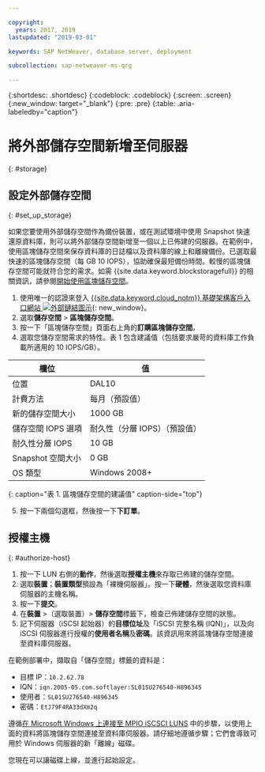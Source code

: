 ```yaml
---

copyright:
  years: 2017, 2019
lastupdated: "2019-03-01"

keywords: SAP NetWeaver, database server, deployment

subcollection: sap-netweaver-ms-qrg

---
```


{:shortdesc: .shortdesc}
{:codeblock: .codeblock}
{:screen: .screen}
{:new_window: target="_blank"}
{:pre: .pre}
{:table: .aria-labeledby="caption"}

# 將外部儲存空間新增至伺服器
{: #storage}

## 設定外部儲存空間
{: #set_up_storage}

如果您要使用外部儲存空間作為備份裝置，或在測試環境中使用 Snapshot 快速還原資料庫，則可以將外部儲存空間新增至一個以上已佈建的伺服器。在範例中，使用區塊儲存空間來保存資料庫的日誌檔以及資料庫的線上和離線備份。已選取最快速的區塊儲存空間（每 GB 10 IOPS），協助確保最短備份時間。較慢的區塊儲存空間可能就符合您的需求。如需 {{site.data.keyword.blockstoragefull}} 的相關資訊，請參閱[開始使用區塊儲存空間](/docs/infrastructure/BlockStorage?topic=BlockStorage-getting-started#getting-started)。

1. 使用唯一的認證來登入 [{{site.data.keyword.cloud_notm}} 基礎架構客戶入口網站 ![外部鏈結圖示](../icons/launch-glyph.svg "外部鏈結圖示")](https://control.softlayer.com/){: new_window}。
2. 選取**儲存空間** > **區塊儲存空間**。
3. 按一下「區塊儲存空間」頁面右上角的**訂購區塊儲存空間**。
4. 選取您儲存空間需求的特性。表 1 包含建議值（包括要求嚴苛的資料庫工作負載所適用的 10 IOPS/GB）。

|欄位                |值                                           |
| -------------------------------- | ------------------------------------------------- |
|位置                              |DAL10                                             |
|計費方法                          |每月（預設值）                                    |
|新的儲存空間大小                  |1000 GB                                           |
|儲存空間 IOPS 選項              |耐久性（分層 IOPS）（預設值）|
|耐久性分層 IOPS             | 10 GB                                             |
|Snapshot 空間大小               |0 GB                                              |
|OS 類型| Windows 2008+                                     |
{: caption="表 1. 區塊儲存空間的建議值" caption-side="top"}

5. 按一下兩個勾選框，然後按一下**下訂單**。

## 授權主機
{: #authorize-host}

1. 按一下 LUN 右側的**動作**，然後選取**授權主機**來存取已佈建的儲存空間。
2. 選取**裝置**；**裝置類型**預設為「裸機伺服器」。按一下**硬體**，然後選取您資料庫伺服器的主機名稱。
3. 按一下**提交**。
4. 在**裝置** >（選取裝置）> **儲存空間**標籤下，檢查已佈建儲存空間的狀態。
5. 記下伺服器（iSCSI 起始器）的**目標位址**及「iSCSI 完整名稱 (IQN)」，以及向 iSCSI 伺服器進行授權的**使用者名稱**及**密碼**。該資訊用來將區塊儲存空間連接至資料庫伺服器。

在範例部署中，擷取自「儲存空間」標籤的資料是：
   * 目標 IP：`10.2.62.78`
   * IQN：`iqn.2005-05.com.softlayer:SL01SU276540-H896345`
   * 使用者：`SL01SU276540-H896345`
   * 密碼：`EtJ79F4RA33dXm2q`

遵循[在 Microsoft Windows 上連接至 MPIO iSCSCI LUNS](/docs/infrastructure/BlockStorage?topic=BlockStorage-mountingWindows#mountingWindows) 中的步驟，以使用上面的資料將區塊儲存空間連接至資料庫伺服器。請仔細地遵循步驟；它們會導致可用於 Windows 伺服器的新「離線」磁碟。

您現在可以讓磁碟上線，並進行起始設定。
